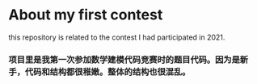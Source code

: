 # About my first contest 
this repository is related to the contest I had participated in 2021.
### 项目里是我第一次参加数学建模代码竞赛时的题目代码。因为是新手，代码和结构都很稚嫩。整体的结构也很混乱。
